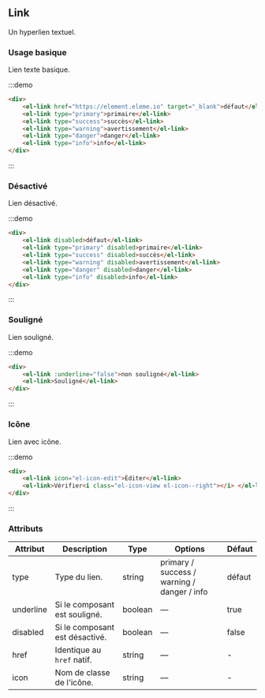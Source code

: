 ## Link

Un hyperlien textuel.

### Usage basique

Lien texte basique.

:::demo

```html
<div>
	<el-link href="https://element.eleme.io" target="_blank">défaut</el-link>
	<el-link type="primary">primaire</el-link>
	<el-link type="success">succès</el-link>
	<el-link type="warning">avertissement</el-link>
	<el-link type="danger">danger</el-link>
	<el-link type="info">info</el-link>
</div>
```

:::

### Désactivé

Lien désactivé.

:::demo

```html
<div>
	<el-link disabled>défaut</el-link>
	<el-link type="primary" disabled>primaire</el-link>
	<el-link type="success" disabled>succès</el-link>
	<el-link type="warning" disabled>avertissement</el-link>
	<el-link type="danger" disabled>danger</el-link>
	<el-link type="info" disabled>info</el-link>
</div>
```

:::

### Souligné

Lien souligné.

:::demo

```html
<div>
	<el-link :underline="false">non souligné</el-link>
	<el-link>Souligné</el-link>
</div>
```

:::

### Icône

Lien avec icône.

:::demo

```html
<div>
	<el-link icon="el-icon-edit">Éditer</el-link>
	<el-link>Vérifier<i class="el-icon-view el-icon--right"></i> </el-link>
</div>
```

:::

### Attributs

| Attribut  | Description                    | Type    | Options                                     | Défaut |
| --------- | ------------------------------ | ------- | ------------------------------------------- | ------ |
| type      | Type du lien.                  | string  | primary / success / warning / danger / info | défaut |
| underline | Si le composant est souligné.  | boolean | —                                           | true   |
| disabled  | Si le composant est désactivé. | boolean | —                                           | false  |
| href      | Identique au `href` natif.     | string  | —                                           | -      |
| icon      | Nom de classe de l'icône.      | string  | —                                           | -      |
